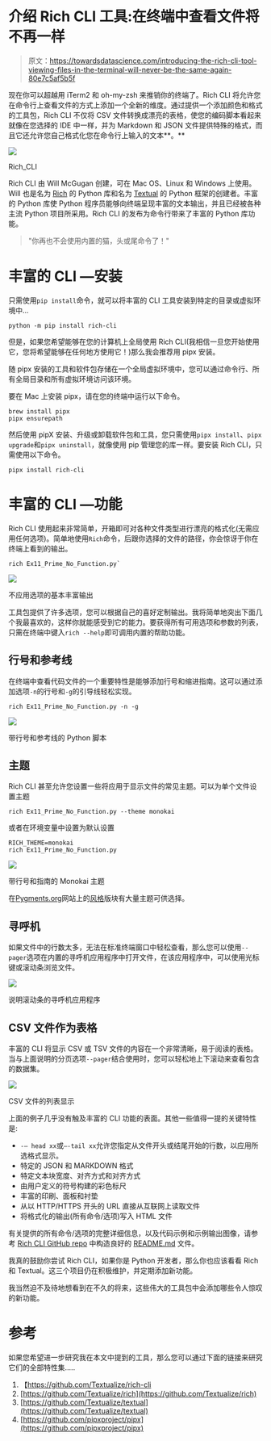 # 介绍 Rich CLI 工具:在终端中查看文件将不再一样

> 原文：<https://towardsdatascience.com/introducing-the-rich-cli-tool-viewing-files-in-the-terminal-will-never-be-the-same-again-80e7c5af5b5f>

现在你可以超越用 iTerm2 和 oh-my-zsh 来推销你的终端了。Rich CLI 将允许您在命令行上查看文件的方式上添加一个全新的维度。通过提供一个添加颜色和格式的工具包，Rich CLI 不仅将 CSV 文件转换成漂亮的表格，使您的编码脚本看起来就像在您选择的 IDE 中一样，并为 Markdown 和 JSON 文件提供特殊的格式，而且它还允许您自己格式化您在命令行上输入的文本**。**

![](img/48faa589d8bea3bf7c68d29086d0ec8b.png)

Rich_CLI

Rich CLI 由 Will McGugan 创建，可在 Mac OS、Linux 和 Windows 上使用。Will 也是名为 [Rich](https://github.com/Textualize/rich) 的 Python 库和名为 [Textual](https://github.com/Textualize/textual) 的 Python 框架的创建者。丰富的 Python 库使 Python 程序员能够向终端呈现丰富的文本输出，并且已经被各种主流 Python 项目所采用。Rich CLI 的发布为命令行带来了丰富的 Python 库功能。

> "你再也不会使用内置的猫，头或尾命令了！"

# 丰富的 CLI —安装

只需使用`pip install`命令，就可以将丰富的 CLI 工具安装到特定的目录或虚拟环境中…

```
python -m pip install rich-cli
```

但是，如果您希望能够在您的计算机上全局使用 Rich CLI(我相信一旦您开始使用它，您将希望能够在任何地方使用它！)那么我会推荐用 pipx 安装。

随 pipx 安装的工具和软件包存储在一个全局虚拟环境中，您可以通过命令行、所有全局目录和所有虚拟环境访问该环境。

[](/python-how-to-create-a-clean-learning-environment-with-pyenv-pyenv-virtualenv-pipx-ed17fbd9b790)  

要在 Mac 上安装 pipx，请在您的终端中运行以下命令。

```
brew install pipx
pipx ensurepath
```

然后使用 pipX 安装、升级或卸载软件包和工具，您只需使用`pipx install`、`pipx upgrade`和`pipx uninstall`，就像使用 pip 管理您的库一样。要安装 Rich CLI，只需使用以下命令。

```
pipx install rich-cli
```

# 丰富的 CLI —功能

Rich CLI 使用起来非常简单，开箱即可对各种文件类型进行漂亮的格式化(无需应用任何选项)。简单地使用`Rich`命令，后跟你选择的文件的路径，你会惊讶于你在终端上看到的输出。

```
rich Ex11_Prime_No_Function.py` 
```

![](img/1b26081ca4f210ea9d44c53b83b26dfd.png)

不应用选项的基本丰富输出

工具包提供了许多选项，您可以根据自己的喜好定制输出。我将简单地突出下面几个我最喜欢的，这样你就能感受到它的能力。要获得所有可用选项和参数的列表，只需在终端中键入`rich --help`即可调用内置的帮助功能。

## 行号和参考线

在终端中查看代码文件的一个重要特性是能够添加行号和缩进指南。这可以通过添加选项`-n`的行号和`-g`的引导线轻松实现。

```
rich Ex11_Prime_No_Function.py -n -g
```

![](img/870e5a140e28b2804f50d0fa2986e461.png)

带行号和参考线的 Python 脚本

## 主题

Rich CLI 甚至允许您设置一些将应用于显示文件的常见主题。可以为单个文件设置主题

```
rich Ex11_Prime_No_Function.py --theme monokai
```

或者在环境变量中设置为默认设置

```
RICH_THEME=monokai
rich Ex11_Prime_No_Function.py
```

![](img/1c6e55e3e9366cc4b4a9d502f279a27e.png)

带行号和指南的 Monokai 主题

在[Pygments.org](https://pygments.org/styles/)网站上的[风格](https://pygments.org/styles/)版块有大量主题可供选择。

## 寻呼机

如果文件中的行数太多，无法在标准终端窗口中轻松查看，那么您可以使用`--pager`选项在内置的寻呼机应用程序中打开文件，在该应用程序中，可以使用光标键或滚动条浏览文件。

![](img/0ab2378f96099931d44dcb9a5a970640.png)

说明滚动条的寻呼机应用程序

## CSV 文件作为表格

丰富的 CLI 将显示 CSV 或 TSV 文件的内容在一个非常清晰，易于阅读的表格。当与上面说明的分页选项`--pager`结合使用时，您可以轻松地上下滚动来查看包含的数据集。

![](img/25f34573d49699e67cc8569142e43d96.png)

CSV 文件的列表显示

上面的例子几乎没有触及丰富的 CLI 功能的表面。其他一些值得一提的关键特性是:

*   `-— head xx`或`—-tail xx`允许您指定从文件开头或结尾开始的行数，以应用所选格式显示。
*   特定的 JSON 和 MARKDOWN 格式
*   特定文本块宽度、对齐方式和对齐方式
*   由用户定义的符号构建的彩色标尺
*   丰富的印刷、面板和衬垫
*   从以 HTTP/HTTPS 开头的 URL 直接从互联网上读取文件
*   将格式化的输出(所有命令/选项)写入 HTML 文件

有关提供的所有命令/选项的完整详细信息，以及代码示例和示例输出图像，请参考 [Rich CLI GitHub repo](https://github.com/Textualize/rich-cli) 中构造良好的 [README.md](https://github.com/Textualize/rich-cli/blob/main/README.md) 文件。

我真的鼓励你尝试 Rich CLI，如果你是 Python 开发者，那么你也应该看看 Rich 和 Textual。这三个项目仍在积极维护，并定期添加新功能。

我当然迫不及待地想看到在不久的将来，这些伟大的工具包中会添加哪些令人惊叹的新功能。

# 参考

如果您希望进一步研究我在本文中提到的工具，那么您可以通过下面的链接来研究它们的全部特性集…..

1.  【https://github.com/Textualize/rich-cli 
2.  [https://github.com/Textualize/rich](https://github.com/Textualize/rich)
3.  [https://github.com/Textualize/textual](https://github.com/Textualize/textual)
4.  [https://github.com/pipxproject/pipx](https://github.com/pipxproject/pipx)